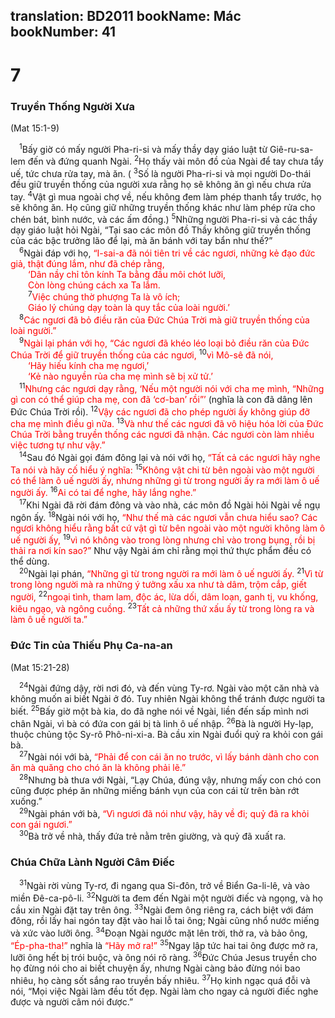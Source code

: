 translation: BD2011
bookName: Mác 
bookNumber: 41
-------

<div class="title"><h1>7</h1><h3>Truyền Thống Người Xưa</h3><p>(Mat 15:1-9)</p></div>
<span class="verse mac_7_1"> <sup>1</sup>Bấy giờ có mấy người Pha-ri-si và mấy thầy dạy giáo luật từ Giê-ru-sa-lem đến và đứng quanh Ngài. </span>
<span class="verse mac_7_2"><sup>2</sup>Họ thấy vài môn đồ của Ngài để tay chưa tẩy uế, tức chưa rửa tay, mà ăn. (</span>
<span class="verse mac_7_3"><sup>3</sup>Số là người Pha-ri-si và mọi người Do-thái đều giữ truyền thống của người xưa rằng họ sẽ không ăn gì nếu chưa rửa tay. </span>
<span class="verse mac_7_4"><sup>4</sup>Vật gì mua ngoài chợ về, nếu không đem làm phép thanh tẩy trước, họ sẽ không ăn. Họ cũng giữ những truyền thống khác như làm phép rửa cho chén bát, bình nước, và các ấm đồng.) </span>
<span class="verse mac_7_5"><sup>5</sup>Những người Pha-ri-si và các thầy dạy giáo luật hỏi Ngài, “Tại sao các môn đồ Thầy không giữ truyền thống của các bậc trưởng lão để lại, mà ăn bánh với tay bẩn như thế?”<br/></span>
<span class="verse mac_7_6"> <sup>6</sup>Ngài đáp với họ, <font color="red">“I-sai-a đã nói tiên tri về các ngươi, những kẻ đạo đức giả, thật đúng lắm, như đã chép rằng,</font><br/>  <font color="red">‘Dân nầy chỉ tôn kính Ta bằng đầu môi chót lưỡi,</font><br/>  <font color="red">Còn lòng chúng cách xa Ta lắm.</font><br/></span>
<span class="verse mac_7_7">  <sup>7</sup><font color="red">Việc chúng thờ phượng Ta là vô ích;</font><br/>  <font color="red">Giáo lý chúng dạy toàn là quy tắc của loài người.’ </font><br/></span>
<span class="verse mac_7_8"> <sup>8</sup><font color="red">Các ngươi đã bỏ điều răn của Ðức Chúa Trời mà giữ truyền thống của loài người.”</font><br/></span>
<span class="verse mac_7_9"> <sup>9</sup><font color="red">Ngài lại phán với họ, “Các ngươi đã khéo léo loại bỏ điều răn của Ðức Chúa Trời để giữ truyền thống của các ngươi, </font></span>
<span class="verse mac_7_10"><sup>10</sup><font color="red">vì Mô-sê đã nói,</font><br/>  <font color="red">‘Hãy hiếu kính cha mẹ ngươi,’ </font><br/>  <font color="red">‘Kẻ nào nguyền rủa cha mẹ mình sẽ bị xử tử.’ </font><br/></span>
<span class="verse mac_7_11"> <sup>11</sup><font color="red">Nhưng các ngươi dạy rằng, ‘Nếu một người nói với cha mẹ mình, “Những gì con có thể giúp cha mẹ, con đã ‘cơ-ban’ rồi”’ </font>(nghĩa là con đã dâng lên Ðức Chúa Trời rồi).<font color="red"> </font></span>
<span class="verse mac_7_12"><sup>12</sup><font color="red">Vậy các ngươi đã cho phép người ấy không giúp đỡ cha mẹ mình điều gì nữa. </font></span>
<span class="verse mac_7_13"><sup>13</sup><font color="red">Và như thế các ngươi đã vô hiệu hóa lời của Ðức Chúa Trời bằng truyền thống các ngươi đã nhận. Các ngươi còn làm nhiều việc tương tự như vậy.”</font><br/></span>
<span class="verse mac_7_14"> <sup>14</sup>Sau đó Ngài gọi đám đông lại và nói với họ, <font color="red">“Tất cả các ngươi hãy nghe Ta nói và hãy cố hiểu ý nghĩa: </font></span>
<span class="verse mac_7_15"><sup>15</sup><font color="red">Không vật chi từ bên ngoài vào một người có thể làm ô uế người ấy, nhưng những gì từ trong người ấy ra mới làm ô uế người ấy. </font></span>
<span class="verse mac_7_16"><sup>16</sup><font color="red">Ai có tai để nghe, hãy lắng nghe.” </font><br/></span>
<span class="verse mac_7_17"> <sup>17</sup>Khi Ngài đã rời đám đông và vào nhà, các môn đồ Ngài hỏi Ngài về ngụ ngôn ấy. </span>
<span class="verse mac_7_18"><sup>18</sup>Ngài nói với họ, <font color="red">“Như thế mà các ngươi vẫn chưa hiểu sao? Các ngươi không hiểu rằng bất cứ vật gì từ bên ngoài vào một người không làm ô uế người ấy, </font></span>
<span class="verse mac_7_19"><sup>19</sup><font color="red">vì nó không vào trong lòng nhưng chỉ vào trong bụng, rồi bị thải ra nơi kín sao?” </font>Như vậy Ngài ám chỉ rằng mọi thứ thực phẩm đều có thể dùng.<br/></span>
<span class="verse mac_7_20"> <sup>20</sup>Ngài lại phán, <font color="red">“Những gì từ trong người ra mới làm ô uế người ấy. </font></span>
<span class="verse mac_7_21"><sup>21</sup><font color="red">Vì từ trong lòng người mà ra những ý tưởng xấu xa như tà dâm, trộm cắp, giết người, </font></span>
<span class="verse mac_7_22"><sup>22</sup><font color="red">ngoại tình, tham lam, độc ác, lừa dối, dâm loạn, ganh tị, vu khống, kiêu ngạo, và ngông cuồng. </font></span>
<span class="verse mac_7_23"><sup>23</sup><font color="red">Tất cả những thứ xấu ấy từ trong lòng ra và làm ô uế người ta.”</font><br/></span>
<div class="title"><h3>Ðức Tin của Thiếu Phụ Ca-na-an</h3><p>(Mat 15:21-28)</p></div>
<span class="verse mac_7_24"> <sup>24</sup>Ngài đứng dậy, rời nơi đó, và đến vùng Ty-rơ. Ngài vào một căn nhà và không muốn ai biết Ngài ở đó. Tuy nhiên Ngài không thể tránh được người ta biết. </span>
<span class="verse mac_7_25"><sup>25</sup>Bấy giờ một bà kia, do đã nghe nói về Ngài, liền đến sấp mình nơi chân Ngài, vì bà có đứa con gái bị tà linh ô uế nhập. </span>
<span class="verse mac_7_26"><sup>26</sup>Bà là người Hy-lạp, thuộc chủng tộc Sy-rô Phô-ni-xi-a. Bà cầu xin Ngài đuổi quỷ ra khỏi con gái bà.<br/></span>
<span class="verse mac_7_27"> <sup>27</sup>Ngài nói với bà, <font color="red">“Phải để con cái ăn no trước, vì lấy bánh dành cho con ăn mà quăng cho chó ăn là không phải lẽ.”</font><br/></span>
<span class="verse mac_7_28"> <sup>28</sup>Nhưng bà thưa với Ngài, “Lạy Chúa, đúng vậy, nhưng mấy con chó con cũng được phép ăn những miếng bánh vụn của con cái từ trên bàn rớt xuống.”<br/></span>
<span class="verse mac_7_29"> <sup>29</sup>Ngài phán với bà, <font color="red">“Vì ngươi đã nói như vậy, hãy về đi; quỷ đã ra khỏi con gái ngươi.”</font><br/></span>
<span class="verse mac_7_30"> <sup>30</sup>Bà trở về nhà, thấy đứa trẻ nằm trên giường, và quỷ đã xuất ra.<br/></span>
<div class="title"><h3>Chúa Chữa Lành Người Câm Ðiếc</h3></div>
<span class="verse mac_7_31"> <sup>31</sup>Ngài rời vùng Ty-rơ, đi ngang qua Si-đôn, trở về Biển Ga-li-lê, và vào miền Ðê-ca-pô-li. </span>
<span class="verse mac_7_32"><sup>32</sup>Người ta đem đến Ngài một người điếc và ngọng, và họ cầu xin Ngài đặt tay trên ông. </span>
<span class="verse mac_7_33"><sup>33</sup>Ngài đem ông riêng ra, cách biệt với đám đông, rồi lấy hai ngón tay đặt vào hai lỗ tai ông; Ngài cũng nhổ nước miếng và xức vào lưỡi ông. </span>
<span class="verse mac_7_34"><sup>34</sup>Ðoạn Ngài ngước mặt lên trời, thở ra, và bảo ông, <font color="red">“Ép-pha-tha!”</font> nghĩa là <font color="red">“Hãy mở ra!”</font></span>
<span class="verse mac_7_35"><sup>35</sup>Ngay lập tức hai tai ông được mở ra, lưỡi ông hết bị trói buộc, và ông nói rõ ràng. </span>
<span class="verse mac_7_36"><sup>36</sup>Ðức Chúa Jesus truyền cho họ đừng nói cho ai biết chuyện ấy, nhưng Ngài càng bảo đừng nói bao nhiêu, họ càng sốt sắng rao truyền bấy nhiêu. </span>
<span class="verse mac_7_37"><sup>37</sup>Họ kinh ngạc quá đỗi và nói, “Mọi việc Ngài làm đều tốt đẹp. Ngài làm cho ngay cả người điếc nghe được và người câm nói được.”<br/></span>
